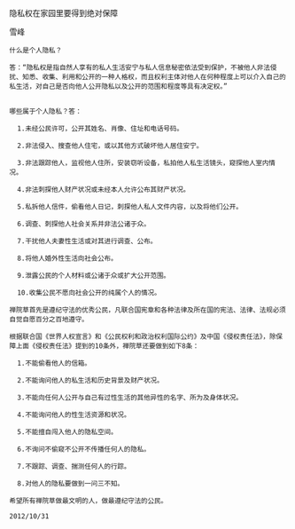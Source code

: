 隐私权在家园里要得到绝对保障

雪峰


    什么是个人隐私？

    答：“隐私权是指自然人享有的私人生活安宁与私人信息秘密依法受到保护，不被他人非法侵扰、知悉、收集、利用和公开的一种人格权，而且权利主体对他人在何种程度上可以介入自己的私生活，对自己是否向他人公开隐私以及公开的范围和程度等具有决定权。”


    哪些属于个人隐私？答：

      1.未经公民许可，公开其姓名、肖像、住址和电话号码。

      2.非法侵入、搜查他人住宅，或以其他方式破坏他人居住安宁。

      3.非法跟踪他人，监视他人住所，安装窃听设备，私拍他人私生活镜头，窥探他人室内情况。

      4.非法刺探他人财产状况或未经本人允许公布其财产状况。

      5.私拆他人信件，偷看他人日记，刺探他人私人文件内容，以及将他们公开。

      6.调查、刺探他人社会关系并非法公诸于众。

      7.干扰他人夫妻性生活或对其进行调查、公布。

      8.将他人婚外性生活向社会公布。

      9.泄露公民的个人材料或公诸于众或扩大公开范围。

      10.收集公民不愿向社会公开的纯属个人的情况。

    禅院草首先是遵纪守法的优秀公民，凡联合国宪章和各种法律及所在国的宪法、法律、法规必须自觉自愿百分之百地遵守。

    根据联合国《世界人权宣言》和《公民权利和政治权利国际公约》及中国《侵权责任法》，除保障上面《侵权责任法》提到的10条外，禅院草还要做到如下8条：

      1.不能偷看他人的信箱。

      2.不能询问他人的私生活和历史背景及财产状况。

      3.不能向任何人公开与自己有过性生活的其他异性的名字、所为及身体状况。

      4.不能询问他人的性生活资源和状况。

      5.不能擅自闯入他人的隐私空间。

      6.不询问不偷窥不公开不传播任何人的隐私。

      7.不跟踪、调查、揣测任何人的行踪。

      8.对他人的隐私要做到一问三不知。

    希望所有禅院草做最文明的人，做最遵纪守法的公民。

    2012/10/31



